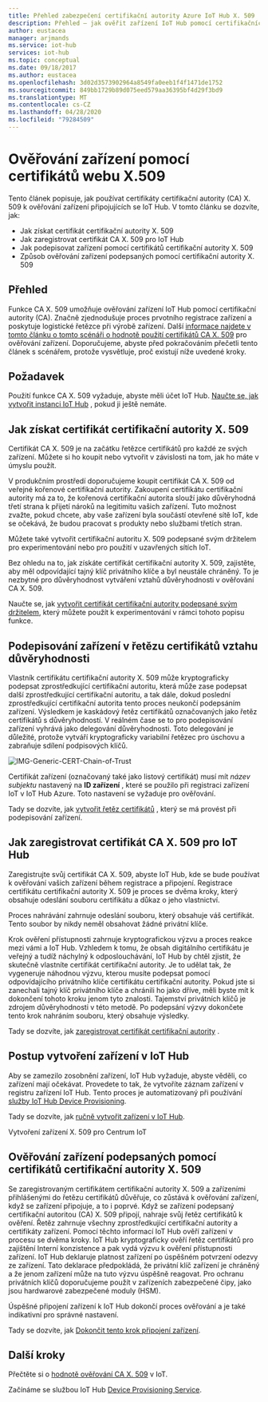 ```yaml
---
title: Přehled zabezpečení certifikační autority Azure IoT Hub X. 509 | Microsoft Docs
description: Přehled – jak ověřit zařízení IoT Hub pomocí certifikačních autorit X. 509.
author: eustacea
manager: arjmands
ms.service: iot-hub
services: iot-hub
ms.topic: conceptual
ms.date: 09/18/2017
ms.author: eustacea
ms.openlocfilehash: 3d02d3573902964a8549fa0eeb1f4f1471de1752
ms.sourcegitcommit: 849bb1729b89d075eed579aa36395bf4d29f3bd9
ms.translationtype: MT
ms.contentlocale: cs-CZ
ms.lasthandoff: 04/28/2020
ms.locfileid: "79284509"
---
```

# <a name="device-authentication-using-x509-ca-certificates"></a>Ověřování zařízení pomocí certifikátů webu X.509

Tento článek popisuje, jak používat certifikáty certifikační autority (CA) X. 509 k ověřování zařízení připojujících se IoT Hub.  V tomto článku se dozvíte, jak:

* Jak získat certifikát certifikační autority X. 509
* Jak zaregistrovat certifikát CA X. 509 pro IoT Hub
* Jak podepisovat zařízení pomocí certifikátů certifikační autority X. 509
* Způsob ověřování zařízení podepsaných pomocí certifikační autority X. 509

## <a name="overview"></a>Přehled

Funkce CA X. 509 umožňuje ověřování zařízení IoT Hub pomocí certifikační autority (CA). Značně zjednodušuje proces prvotního registrace zařízení a poskytuje logistické řetězce při výrobě zařízení. Další [informace najdete v tomto článku o tomto scénáři o hodnotě použití certifikátů CA X. 509](iot-hub-x509ca-concept.md) pro ověřování zařízení.  Doporučujeme, abyste před pokračováním přečetli tento článek s scénářem, protože vysvětluje, proč existují níže uvedené kroky.

## <a name="prerequisite"></a>Požadavek

Použití funkce CA X. 509 vyžaduje, abyste měli účet IoT Hub.  [Naučte se, jak vytvořit instanci IoT Hub](quickstart-send-telemetry-dotnet.md) , pokud ji ještě nemáte.

## <a name="how-to-get-an-x509-ca-certificate"></a>Jak získat certifikát certifikační autority X. 509

Certifikát CA X. 509 je na začátku řetězce certifikátů pro každé ze svých zařízení.  Můžete si ho koupit nebo vytvořit v závislosti na tom, jak ho máte v úmyslu použít.

V produkčním prostředí doporučujeme koupit certifikát CA X. 509 od veřejné kořenové certifikační autority. Zakoupení certifikátu certifikační autority má za to, že kořenová certifikační autorita slouží jako důvěryhodná třetí strana k přijetí nároků na legitimitu vašich zařízení. Tuto možnost zvažte, pokud chcete, aby vaše zařízení byla součástí otevřené sítě IoT, kde se očekává, že budou pracovat s produkty nebo službami třetích stran.

Můžete také vytvořit certifikační autoritu X. 509 podepsané svým držitelem pro experimentování nebo pro použití v uzavřených sítích IoT.

Bez ohledu na to, jak získáte certifikát certifikační autority X. 509, zajistěte, aby měl odpovídající tajný klíč privátního klíče a byl neustále chráněný.  To je nezbytné pro důvěryhodnost vytváření vztahů důvěryhodnosti v ověřování CA X. 509.

Naučte se, jak [vytvořit certifikát certifikační autority podepsané svým držitelem](https://github.com/Azure/azure-iot-sdk-c/blob/master/tools/CACertificates/CACertificateOverview.md), který můžete použít k experimentování v rámci tohoto popisu funkce.

## <a name="sign-devices-into-the-certificate-chain-of-trust"></a>Podepisování zařízení v řetězu certifikátů vztahu důvěryhodnosti

Vlastník certifikátu certifikační autority X. 509 může kryptograficky podepsat zprostředkující certifikační autoritu, která může zase podepsat další zprostředkující certifikační autoritu, a tak dále, dokud poslední zprostředkující certifikační autorita tento proces neukončí podepsáním zařízení. Výsledkem je kaskádový řetěz certifikátů označovaných jako řetěz certifikátů s důvěryhodností. V reálném čase se to pro podepisování zařízení vyhrává jako delegování důvěryhodnosti. Toto delegování je důležité, protože vytváří kryptograficky variabilní řetězec pro úschovu a zabraňuje sdílení podpisových klíčů.

![IMG-Generic-CERT-Chain-of-Trust](./media/generic-cert-chain-of-trust.png)

Certifikát zařízení (označovaný také jako listový certifikát) musí mít *název subjektu* nastavený na **ID zařízení** , které se použilo při registraci zařízení IoT v IoT Hub Azure. Toto nastavení se vyžaduje pro ověřování.

Tady se dozvíte, jak [vytvořit řetěz certifikátů](https://github.com/Azure/azure-iot-sdk-c/blob/master/tools/CACertificates/CACertificateOverview.md) , který se má provést při podepisování zařízení.

## <a name="how-to-register-the-x509-ca-certificate-to-iot-hub"></a>Jak zaregistrovat certifikát CA X. 509 pro IoT Hub

Zaregistrujte svůj certifikát CA X. 509, abyste IoT Hub, kde se bude používat k ověřování vašich zařízení během registrace a připojení.  Registrace certifikátu certifikační autority X. 509 je proces se dvěma kroky, který obsahuje odeslání souboru certifikátu a důkaz o jeho vlastnictví.

Proces nahrávání zahrnuje odeslání souboru, který obsahuje váš certifikát.  Tento soubor by nikdy neměl obsahovat žádné privátní klíče.

Krok ověření přístupnosti zahrnuje kryptografickou výzvu a proces reakce mezi vámi a IoT Hub.  Vzhledem k tomu, že obsah digitálního certifikátu je veřejný a tudíž náchylný k odposlouchávání, IoT Hub by chtěl zjistit, že skutečně vlastníte certifikát certifikační autority.  Je to udělat tak, že vygeneruje náhodnou výzvu, kterou musíte podepsat pomocí odpovídajícího privátního klíče certifikátu certifikační autority.  Pokud jste si zanechali tajný klíč privátního klíče a chránili ho jako dříve, měli byste mít k dokončení tohoto kroku jenom tyto znalosti. Tajemství privátních klíčů je zdrojem důvěryhodnosti v této metodě.  Po podepsání výzvy dokončete tento krok nahráním souboru, který obsahuje výsledky.

Tady se dozvíte, jak [zaregistrovat certifikát certifikační autority](iot-hub-security-x509-get-started.md#register-x509-ca-certificates-to-your-iot-hub) .

## <a name="how-to-create-a-device-on-iot-hub"></a>Postup vytvoření zařízení v IoT Hub

Aby se zamezilo zosobnění zařízení, IoT Hub vyžaduje, abyste věděli, co zařízení mají očekávat.  Provedete to tak, že vytvoříte záznam zařízení v registru zařízení IoT Hub.  Tento proces je automatizovaný při používání [služby IoT Hub Device Provisioning](https://azure.microsoft.com/blog/azure-iot-hub-device-provisioning-service-preview-automates-device-connection-configuration/). 

Tady se dozvíte, jak [ručně vytvořit zařízení v IoT Hub](iot-hub-security-x509-get-started.md#create-an-x509-device-for-your-iot-hub).

Vytvoření zařízení X. 509 pro Centrum IoT

## <a name="authenticating-devices-signed-with-x509-ca-certificates"></a>Ověřování zařízení podepsaných pomocí certifikátů certifikační autority X. 509

Se zaregistrovaným certifikátem certifikační autority X. 509 a zařízeními přihlášenými do řetězu certifikátů důvěřuje, co zůstává k ověřování zařízení, když se zařízení připojuje, a to i poprvé.  Když se zařízení podepsaný certifikační autoritou (CA) X. 509 připojí, nahraje svůj řetěz certifikátů k ověření. Řetěz zahrnuje všechny zprostředkující certifikační autority a certifikáty zařízení.  Pomocí těchto informací IoT Hub ověří zařízení v procesu se dvěma kroky.  IoT Hub kryptograficky ověří řetěz certifikátů pro zajištění Interní konzistence a pak vydá výzvu k ověření přístupnosti zařízení.  IoT Hub deklaruje platnost zařízení po úspěšném potvrzení odezvy ze zařízení.  Tato deklarace předpokládá, že privátní klíč zařízení je chráněný a že jenom zařízení může na tuto výzvu úspěšně reagovat.  Pro ochranu privátních klíčů doporučujeme použít v zařízeních zabezpečené čipy, jako jsou hardwarové zabezpečené moduly (HSM).

Úspěšné připojení zařízení k IoT Hub dokončí proces ověřování a je také indikativní pro správné nastavení.

Tady se dozvíte, jak [Dokončit tento krok připojení zařízení](iot-hub-security-x509-get-started.md#authenticate-your-x509-device-with-the-x509-certificates).

## <a name="next-steps"></a>Další kroky

Přečtěte si o [hodnotě ověřování CA X. 509](iot-hub-x509ca-concept.md) v IoT.

Začínáme se službou IoT Hub [Device Provisioning Service](https://docs.microsoft.com/azure/iot-dps/).
